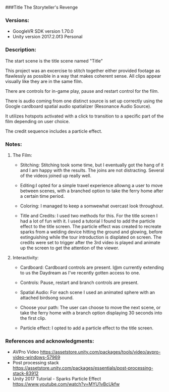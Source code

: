 ###Title
The Storyteller's Revenge

### Versions:
- GoogleVR SDK version 1.70.0
- Unity version 2017.2.0f3 Personal

### Description:
The start scene is the title scene named "Title"

This project was an excercise to stitch together either provided footage as flawlessly as possible in a way that makes coherent sense. All clips appear visually like they are in the same film.

There are controls for in-game play, pause and restart control for the film.

There is audio coming from one distinct source is set up correctly using the Google cardboard spatial audio spatializer (Resonance Audio Source).

It utilizes hotspots activated with a click to transition to a specific part of the film depending on user choice.

The credit sequence includes a particle effect.


### Notes:

1. The Film:

   - Stitching: Stitching took some time, but I eventually got the hang of it and I am happy with the results. The joins are not distracting. Several of the videos joined up really well.

    - Editing:I opted for a simple travel experience allowng a user to move between scenes, with a branched option to take the ferry home after a certain time period.

	- Coloring:	I managed to keep a somwewhat overcast look throughout.

	- Title and Credits: I used two methods for this. For the title screen I had a lot of fun with it. I used a tutorial I found to add the particle effect to the title screen. The particle effect was created to recreate sparks from a welding device hitting the ground and glowing, before extinguishing while the tour introduction is displated on screen. The credits were set to trigger after the 3rd video is played and animate up the screen to get the attention of the viewer.

2. Interactivity:

   - Cardboard: Cardboard controls are present. I@m currently extending to us the Daydream as I've recently gotten access to one.

   - Controls: Pause, restart and branch controls are present.

   - Spatial Audio: For each scene I used an animated sphere with an attached birdsong sound.

   - Choose your path: The user can choose to move the next scene, or take the ferry home with a branch option displaying 30 seconds into the first clip.

   - Particle effect: I opted to add a particle effect to the title screen.

### References and acknowledgments:
- AVPro Video https://assetstore.unity.com/packages/tools/video/avpro-video-windows-57969
- Post processing stack https://assetstore.unity.com/packages/essentials/post-processing-stack-83912
- Unity 2017 Tutorial - Sparks Particle Effect https://www.youtube.com/watch?v=MYU1vBcUkfw
